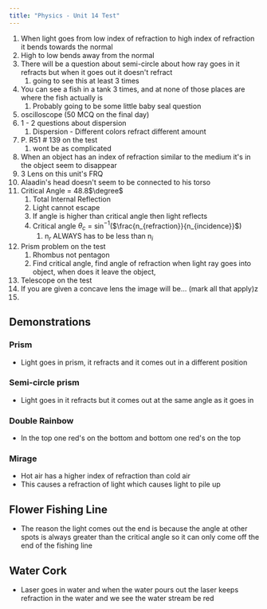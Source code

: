 ```yaml
---
title: "Physics - Unit 14 Test"
---
```


1. When light goes from low index of refraction to high index of refraction it bends towards the normal
2. High to low bends away from the normal
3. There will be a question about semi-circle about how ray goes in it refracts but when it goes out it doesn't refract
	1. going to see this at least 3 times
5. You can see a fish in a tank 3 times, and at none of those places are where the fish actually is
	1. Probably going to be some little baby seal question
6. oscilloscope (50 MCQ on the final day)
7. 1 - 2 questions about dispersion
	1. Dispersion - Different colors refract different amount
8. P. R51 # 139 on the test
	1. wont be as complicated
9. When an object has an index of refraction similar to the medium it's in the object seem to disappear
10. 3 Lens on this unit's FRQ
11. Alaadin's head doesn't seem to be connected to his torso
12. Critical Angle = 48.8$\degree$
	1. Total Internal Reflection
	2. Light cannot escape
	3. If angle is higher than critical angle then light reflects
	4. Critical angle $\theta_c$ = sin$^{-1}$($\frac{n_{refraction}}{n_{incidence}}$)
		1. n$_r$ ALWAYS has to be less than n$_i$
13. Prism problem on the test
	1. Rhombus not pentagon
	2. Find critical angle, find angle of refraction when light ray goes into object, when does it leave the object, 
14. Telescope on the test 
15. If you are given a concave lens the image will be... (mark all that apply)z
16. 

## Demonstrations

### Prism

- Light goes in prism, it refracts and it comes out in a different position

### Semi-circle prism

- Light goes in it refracts but it comes out at the same angle as it goes in

### Double Rainbow

- In the top one red's on the bottom and bottom one red's on the top

### Mirage

- Hot air has a higher index of refraction than cold air
- This causes a refraction of light which causes light to pile up 

## Flower Fishing Line

- The reason the light comes out the end is because the angle at other spots is always greater than the critical angle so it can only come off the end of the fishing line

## Water Cork

- Laser goes in water and when the water pours out the laser keeps refraction in the water and we see the water stream be red